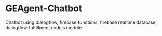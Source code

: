 # GEAgent-Chatbot
Chatbot using dialogflow, firebase functions, firebase realtime database, dialogflow-fulfillment nodejs module
